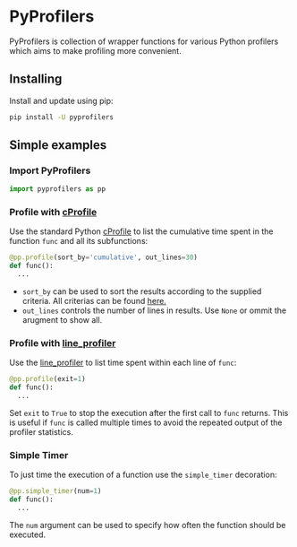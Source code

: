 # PyProfilers
PyProfilers is collection of wrapper functions for various Python profilers which aims to make profiling more convenient.

## Installing
Install and update using pip:

```sh
pip install -U pyprofilers
```

## Simple examples

### Import PyProfilers
```python
import pyprofilers as pp
```


### Profile with [cProfile](https://docs.python.org/3/library/profile.html#module-cProfile)
Use the standard Python [cProfile](https://docs.python.org/3/library/profile.html#module-cProfile) to list 
the cumulative time spent in the function `func` and all its subfunctions:

```python
@pp.profile(sort_by='cumulative', out_lines=30)
def func():
  ...
```

- `sort_by` can be used to sort the results according to the supplied criteria. All criterias can be found [here.](https://docs.python.org/2/library/profile.html#pstats.Stats.sort_stats)
- `out_lines` controls the number of lines in results. Use `None` or ommit the arugment to show all.

### Profile with [line_profiler](https://github.com/rkern/line_profiler)
Use the [line_profiler](https://github.com/rkern/line_profiler) to list time spent within each line of `func`:

```python
@pp.profile(exit=1)
def func():
  ...
```

Set `exit` to `True` to stop the execution after the first call to `func` returns. This is useful if `func` is called multiple times to
avoid the repeated output of the profiler statistics.

### Simple Timer
To just time the execution of a function use the `simple_timer` decoration:

```python
@pp.simple_timer(num=1)
def func():
  ...
```

The `num` argument can be used to specify how often the function should be executed.
